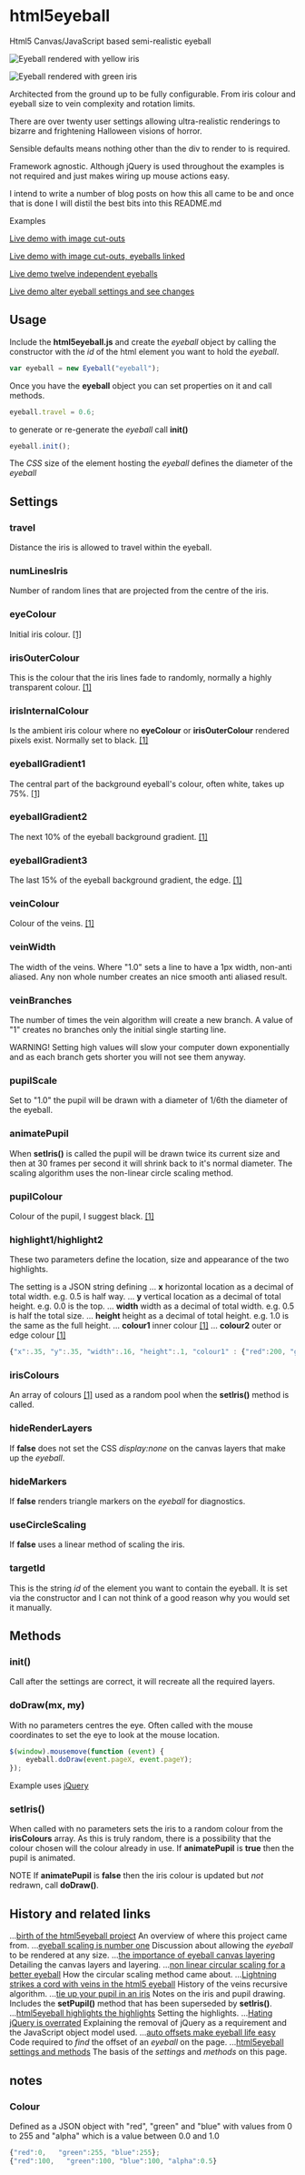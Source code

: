 html5eyeball
============

Html5 Canvas/JavaScript based semi-realistic eyeball

![Eyeball rendered with yellow iris](/screenshots/eyeball_yellow.jpg?raw=true "Eyeball example, yellow iris")

![Eyeball rendered with green iris](/screenshots/eyeball_green.jpg?raw=true "Eyeball example, green iris")

Architected from the ground up to be fully configurable. From iris colour and eyeball size to vein complexity and rotation limits.

There are over twenty user settings allowing ultra-realistic renderings to bizarre and frightening Halloween visions of horror.

Sensible defaults means nothing other than the div to render to is required.

Framework agnostic. Although jQuery is used throughout the examples is not required and just makes wiring up mouse actions easy.

I intend to write a number of blog posts on how this all came to be and once that is done I will distil the best bits into this README.md

Examples

[Live demo with image cut-outs](http://robgithub.github.io/html5eyeball/examples/cutout.html)

[Live demo with image cut-outs, eyeballs linked](http://robgithub.github.io/html5eyeball/examples/cutout_linked.html)

[Live demo twelve independent eyeballs](http://robgithub.github.io/html5eyeball/examples/twelve_eyeballs.html)

[Live demo alter eyeball settings and see changes](http://robgithub.github.io/html5eyeball/examples/select_your_eyeball.html)

## Usage

Include the **html5eyeball.js** and create the *eyeball* object by calling the constructor with the *id* of the html element you want to hold the *eyeball*.

```javascript
var eyeball = new Eyeball("eyeball"); 
```

Once you have the **eyeball** object you can set properties on it and call methods.

```javascript
eyeball.travel = 0.6; 
```

to generate or re-generate the *eyeball* call **init()**

```javascript
eyeball.init(); 
```

The *CSS* size of the element hosting the *eyeball* defines the diameter of the *eyeball*

## Settings

### travel
Distance the iris is allowed to travel within the eyeball. 

### numLinesIris
Number of random lines that are projected from the centre of the iris. 

### eyeColour
Initial iris colour. [[1]](#colour "Colour JSON Definition")

### irisOuterColour
This is the colour that the iris lines fade to randomly, normally a highly transparent colour. [[1]](#colour "Colour JSON Definition")

### irisInternalColour
Is the ambient iris colour where no **eyeColour** or **irisOuterColour** rendered pixels exist. Normally set to black. [[1]](#colour "Colour JSON Definition")

### eyeballGradient1
The central part of the background eyeball's colour, often white, takes up 75%. [[1]](#colour "Colour JSON Definition")

### eyeballGradient2
The next 10% of the eyeball background gradient. [[1]](#colour "Colour JSON Definition")

### eyeballGradient3
The last 15% of the eyeball background gradient, the edge. [[1]](#colour "Colour JSON Definition")

### veinColour
Colour of the veins. [[1]](#colour "Colour JSON Definition")

### veinWidth
The width of the veins. Where "1.0" sets a line to have a 1px width, non-anti aliased. Any non whole number creates an nice smooth anti aliased result. 

### veinBranches
The number of times the vein algorithm will create a new branch. A value of "1" creates no branches only the initial single starting line.

WARNING! Setting high values will slow your computer down exponentially and as each branch gets shorter you will not see them anyway. 

### pupilScale
Set to "1.0" the pupil will be drawn with a diameter of 1/6th the diameter of the eyeball. 

### animatePupil
When **setIris()** is called the pupil will be drawn twice its current size and then at 30 frames per second it will shrink back to it's normal diameter. The scaling algorithm uses the non-linear circle scaling method. 

### pupilColour
Colour of the pupil, I suggest black. [[1]](#colour "Colour JSON Definition")

### highlight1/highlight2
These two parameters define the location, size and appearance of the two highlights.

The setting is a JSON string defining
... **x** horizontal location as a decimal of total width. e.g. 0.5 is half way.
... **y** vertical location as a decimal of total height. e.g. 0.0 is the top.
... **width** width as a decimal of total width. e.g. 0.5 is half the total size.
... **height** height as a decimal of total height. e.g. 1.0 is the same as the full height.
... **colour1** inner colour [[1]](#colour "Colour JSON Definition")
... **colour2** outer or edge colour [[1]](#colour "Colour JSON Definition")

```javascript
{"x":.35, "y":.35, "width":.16, "height":.1, "colour1" : {"red":200, "green":200, "blue":200, "alpha" : 0.4}, "colour2" : {"red":0, "green":0, "blue":0, "alpha" : 0.0}};
```

### irisColours
An array of colours [[1]](#colour "Colour JSON Definition") used as a random pool when the **setIris()** method is called. 

### hideRenderLayers 
If **false** does not set the CSS *display:none* on the canvas layers that make up the *eyeball*.

### hideMarkers 
If **false** renders triangle markers on the *eyeball* for diagnostics.

### useCircleScaling 
If **false** uses a linear method of scaling the iris.

### targetId
This is the string *id* of the element you want to contain the eyeball. It is set via the constructor and I can not think of a good reason why you would set it manually. 

## Methods

### init()
Call after the settings are correct, it will recreate all the required layers. 

### doDraw(mx, my)
With no parameters centres the eye. Often called with the mouse coordinates to set the eye to look at the mouse location. 

```javascript
$(window).mousemove(function (event) {
    eyeball.doDraw(event.pageX, event.pageY);
}); 
```
Example uses [jQuery](http://jquery.com)

### setIris()
When called with no parameters sets the iris to a random colour from the **irisColours** array. As this is truly random, there is a possibility that the colour chosen will the colour already in use.
If **animatePupil** is **true** then the pupil is animated.

NOTE If **animatePupil** is **false** then the iris colour is updated but *not* redrawn, call **doDraw()**.

## History and related links

...[birth of the html5eyeball project](http://www.jumpstation.co.uk/flog/May2014.html#p220520142234) An overview of where this project came from.
...[eyeball scaling is number one](http://www.jumpstation.co.uk/flog/May2014.html#p230520142146) Discussion about allowing the *eyeball* to be rendered at any size.
...[the importance of eyeball canvas layering](http://www.jumpstation.co.uk/flog/May2014.html#p240520142112) Detailing the canvas layers and layering.
...[non linear circular scaling for a better eyeball](http://www.jumpstation.co.uk/flog/May2014.html#p250520141135) How the circular scaling method came about.
...[Lightning strikes a cord with veins in the html5 eyeball](http://www.jumpstation.co.uk/flog/May2014.html#p250520142238) History of the veins recursive algorithm.
...[tie up your pupil in an iris](http://www.jumpstation.co.uk/flog/May2014.html#p280520142221) Notes on the iris and pupil drawing. Includes the **setPupil()** method that has been superseded by **setIris()**.
...[html5eyeball highlights the highlights](http://www.jumpstation.co.uk/flog/May2014.html#p280520142248) Setting the highlights.
...[Hating jQuery is overrated](http://www.jumpstation.co.uk/flog/May2014.html#p290520142028) Explaining the removal of jQuery as a requirement and the JavaScript object model used.
...[auto offsets make eyeball life easy](http://www.jumpstation.co.uk/flog/Jun2014.html#p010620141159) Code required to *find* the offset of an *eyeball* on the page.
...[html5eyeball settings and methods](http://www.jumpstation.co.uk/flog/Jun2014.html#p010620142040) The basis of the *settings* and *methods* on this page.

## notes

### Colour
Defined as a JSON object with "red", "green" and "blue" with values from 0 to 255 and "alpha" which is a value between 0.0 and 1.0 

```javascript
{"red":0,   "green":255, "blue":255};
{"red":100,   "green":100, "blue":100, "alpha":0.5}
```

